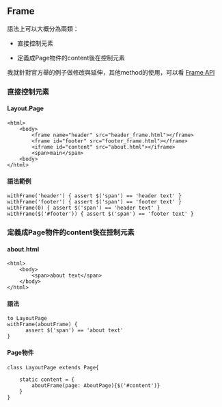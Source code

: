 ## Frame

語法上可以大概分為兩類：

* 直接控制元素

* 定義成Page物件的content後在控制元素

我就針對官方舉的例子做修改與延伸，其他method的使用，可以看 [Frame API](http://www.gebish.org/manual/current/api/geb/frame/FrameSupport.html)


### 直接控制元素

#### Layout.Page

```
<html>
    <body>
        <frame name="header" src="header_frame.html"></frame>
        <frame id="footer" src="footer_frame.html"></frame>
        <iframe id="content" src="about.html"></iframe>
        <span>main</span>
    <body>
</html>
```

#### 語法範例

```
withFrame('header') { assert $('span') == 'header text' }
withFrame('footer') { assert $('span') == 'footer text' }
withFrame(0) { assert $('span') == 'header text' }
withFrame($('#footer')) { assert $('span') == 'footer text' }
```

### 定義成Page物件的content後在控制元素

#### about.html
```
<html>
    <body>
        <span>about text</span>
    </body>
</html>
```

#### 語法

```
to LayoutPage
withFrame(aboutFrame) {
      assert $('span') == 'about text'
}
```

#### Page物件

```
class LayoutPage extends Page{

    static content = {
        aboutFrame(page: AboutPage){$('#content')}
    }
}
```
